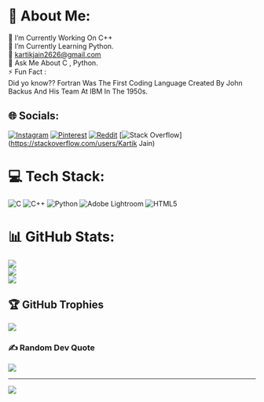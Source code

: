 # 💫 About Me:
🔭 I’m Currently Working On C++<br>🌱 I’m Currently Learning Python.<br>🤝 kartikjain2626@gmail.com<br>💬 Ask Me About C , Python.<br>⚡ Fun Fact :<br>      Did yo know?? Fortran Was The First Coding Language Created By John Backus And His Team At IBM In The 1950s.


## 🌐 Socials:
[![Instagram](https://img.shields.io/badge/Instagram-%23E4405F.svg?logo=Instagram&logoColor=white)](https://instagram.com/kartik__j26) [![Pinterest](https://img.shields.io/badge/Pinterest-%23E60023.svg?logo=Pinterest&logoColor=white)](https://pinterest.com/kartikjain2626) [![Reddit](https://img.shields.io/badge/Reddit-%23FF4500.svg?logo=Reddit&logoColor=white)](https://reddit.com/user/u/kartik__j26) [![Stack Overflow](https://img.shields.io/badge/-Stackoverflow-FE7A16?logo=stack-overflow&logoColor=white)](https://stackoverflow.com/users/Kartik Jain) 

# 💻 Tech Stack:
![C](https://img.shields.io/badge/c-%2300599C.svg?style=flat-square&logo=c&logoColor=white) ![C++](https://img.shields.io/badge/c++-%2300599C.svg?style=flat-square&logo=c%2B%2B&logoColor=white) ![Python](https://img.shields.io/badge/python-3670A0?style=flat-square&logo=python&logoColor=ffdd54) ![Adobe Lightroom](https://img.shields.io/badge/Adobe%20Lightroom-31A8FF.svg?style=flat-square&logo=Adobe%20Lightroom&logoColor=white) ![HTML5](https://img.shields.io/badge/html5-%23E34F26.svg?style=flat-square&logo=html5&logoColor=white)
# 📊 GitHub Stats:
![](https://github-readme-stats.vercel.app/api?username=Kartikk-26&theme=graywhite&hide_border=false&include_all_commits=true&count_private=true)<br/>
![](https://github-readme-streak-stats.herokuapp.com/?user=Kartikk-26&theme=graywhite&hide_border=false)<br/>
![](https://github-readme-stats.vercel.app/api/top-langs/?username=Kartikk-26&theme=graywhite&hide_border=false&include_all_commits=true&count_private=true&layout=compact)

## 🏆 GitHub Trophies
![](https://github-profile-trophy.vercel.app/?username=Kartikk-26&theme=darkhub&no-frame=false&no-bg=false&margin-w=4)

### ✍️ Random Dev Quote
![](https://quotes-github-readme.vercel.app/api?type=vetical&theme=gruvbox)

---
[![](https://visitcount.itsvg.in/api?id=Kartikk-26&icon=1&color=12)](https://visitcount.itsvg.in)

<!-- Proudly created with GPRM ( https://gprm.itsvg.in ) -->
